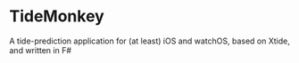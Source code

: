 # TideMonkey
A tide-prediction application for (at least) iOS and watchOS, based on Xtide, and written in F#
